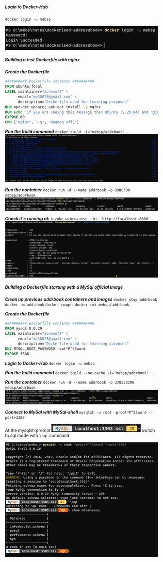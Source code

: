 
##### Login to Docker-Hub

`docker login -u mebsp`

![screenshot](./images/docker-login.png)

##### Building a test Dockerfile with nginx

***Create the Dockerfile***
```dockerfile
########## Dockerfile contents ##########
FROM ubuntu:focal
LABEL maintainer="zonesoft" \
      email="mp30028@gmail.com" \
      description="Dockerfile used for learning purposes"
RUN apt-get update; apt-get install -y nginx
RUN echo 'If you are seeing this message then Ubuntu (v.20.04) and nginx were successfully installed in this image.' > /var/www/html/index.html
EXPOSE 80
CMD ["nginx", "-g", "daemon off;"]
```

***Run the build command***
`docker build -t="mebsp/addrbook" .`
![screenshot](./images/docker-build-addrbook.png)

***Run the container***
`docker run -d --name addrbook -p 8080:80 mebsp/addrbook`
![screenshot](./images/docker-run.png)

***Check it's running ok***
`invoke-webrequest -Uri 'http://localhost:8080'`
![screenshot](./images/invoke-webrequest.png)


##### Building a Dockerfile starting with a MySql official image

 ***Clean up previous addrbook containers and images***
`docker stop addrbook`
`docker rm addrbook`
`docker images`
`docker rmi mebsp/addrbook`


***Create the Dockerfile***
```dockerfile
########## Dockerfile contents ##########
FROM mysql:8.0.29
LABEL maintainer="zonesoft" \
      email="mp30028@gmail.com" \
      description="Dockerfile used for learning purposes"
ENV MYSQL_ROOT_PASSWORD root*P^55word
EXPOSE 3306
```

***Login to Docker-Hub***
`docker login -u mebsp`

***Run the build command***
`docker build --no-cache -t="mebsp/addrbook" .`

***Run the container***
`docker run -d --name addrbook -p 3303:3306 mebsp/addrbook`
![screenshot](./images/docker-run-2.png)

***Connect to MySql with MySql-shell***
`mysqlsh -u root -proot*P^55word --port=3303`

At the mysqlsh prompt ![screenshot](./images/mysqlsh-prompt.png ) switch to sql mode with `\sql` command


![screenshot](./images/connect-mysqlsh.png)
